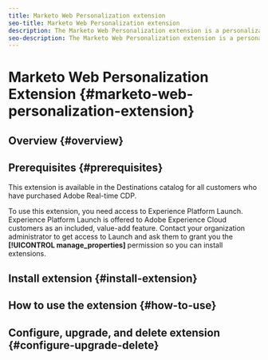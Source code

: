 ```yaml
---
title: Marketo Web Personalization extension
seo-title: Marketo Web Personalization extension
description: The Marketo Web Personalization extension is a personalization destination in Adobe Real-time Customer Data Platform. For more information about the extension functionality, see the extension page on Adobe Exchange.
seo-description: The Marketo Web Personalization extension is a personalization destination in Adobe Real-time Customer Data Platform. For more information about the extension functionality, see the extension page on Adobe Exchange.
---
```


# Marketo Web Personalization Extension {#marketo-web-personalization-extension}

## Overview {#overview}

## Prerequisites {#prerequisites}

This extension is available in the Destinations catalog for all customers who have purchased Adobe Real-time CDP.

To use this extension, you need access to Experience Platform Launch. Experience Platform Launch is offered to Adobe Experience Cloud customers as an included, value-add feature. Contact your organization administrator to get access to Launch and ask them to grant you the **[!UICONTROL manage_properties]** permission so you can install extensions.

## Install extension {#install-extension}

## How to use the extension {#how-to-use}

## Configure, upgrade, and delete extension {#configure-upgrade-delete}